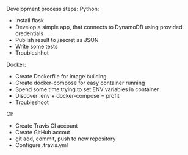 Development process steps:
Python:
 - Install flask
 - Develop a simple app, that connects to DynamoDB using provided credentials
 - Publish result to /secret as JSON
 - Write some tests
 - Troubleshhot

Docker:
 - Create Dockerfile for image building
 - Create docker-compose for easy container running
 - Spend some time trying to set ENV variables in container
 - Discover .env + docker-compose = profit
 - Troubleshoot

CI:
 - Create Travis CI account
 - Create GitHub accout
 - git add, commit, push to new repository
 - Configure .travis.yml

